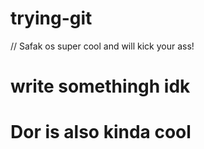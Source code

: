 # trying-git


// Safak os super cool and will kick your ass!

# write somethingh idk


# Dor is also kinda cool
